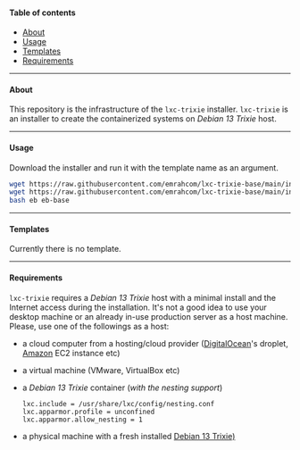 #### Table of contents

- [About](#about)
- [Usage](#usage)
- [Templates](#templates)
- [Requirements](#requirements)

---

#### About

This repository is the infrastructure of the `lxc-trixie` installer.
`lxc-trixie` is an installer to create the containerized systems on _Debian
13 Trixie_ host.

---

#### Usage

Download the installer and run it with the template name as an argument.

```bash
wget https://raw.githubusercontent.com/emrahcom/lxc-trixie-base/main/installer/eb
wget https://raw.githubusercontent.com/emrahcom/lxc-trixie-base/main/installer/eb-base.conf
bash eb eb-base
```

---

#### Templates

Currently there is no template.

---

#### Requirements

`lxc-trixie` requires a _Debian 13 Trixie_ host with a minimal install and the
Internet access during the installation. It's not a good idea to use your
desktop machine or an already in-use production server as a host machine.
Please, use one of the followings as a host:

- a cloud computer from a hosting/cloud provider
  ([DigitalOcean](https://www.digitalocean.com/?refcode=92b0165840d8)'s droplet,
  [Amazon](https://console.aws.amazon.com) EC2 instance etc)

- a virtual machine (VMware, VirtualBox etc)

- a _Debian 13 Trixie_ container (_with the nesting support_)
  ```
  lxc.include = /usr/share/lxc/config/nesting.conf
  lxc.apparmor.profile = unconfined
  lxc.apparmor.allow_nesting = 1
  ```

- a physical machine with a fresh installed
  [Debian 13 Trixie)](https://www.debian.org/releases/trixie/debian-installer/)
